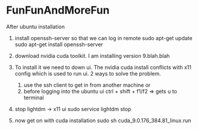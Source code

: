 # FunFunAndMoreFun

After ubuntu installation

1. install openssh-server so that we can log in remote
sudo apt-get update
sudo apt-get install openssh-server

2. download nvidia cuda toolkit. I am installing version 9.blah.blah

3. To install it we need to down ui. The nvidia cuda install conflicts with x11 config which is used to run ui.
	2 ways to solve the problem. 
	1. use the ssh client to get in from another machine or
	2. before logging into the ubuntu ui ctrl + shift + f1/f2 => gets u to terminal

4. stop lightdm -> x11 ui 
	sudo service lightdm stop

5. now get on with cuda installation
	sudo sh cuda_9.0.176_384.81_linux.run

	 
